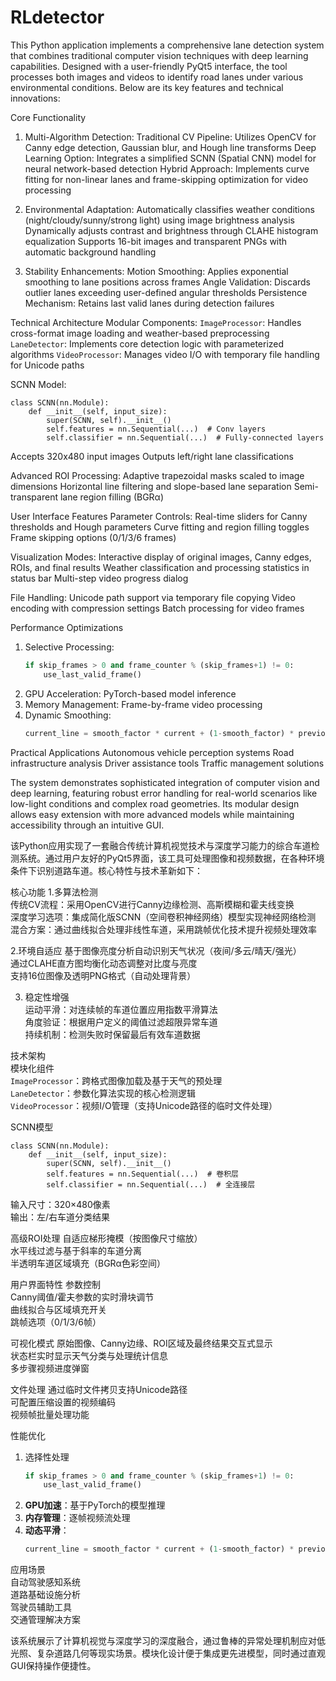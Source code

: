 # RLdetector
This Python application implements a comprehensive lane detection system that combines traditional computer vision techniques with deep learning capabilities. Designed with a user-friendly PyQt5 interface, the tool processes both images and videos to identify road lanes under various environmental conditions. Below are its key features and technical innovations:

Core Functionality
1. Multi-Algorithm Detection:
Traditional CV Pipeline: Utilizes OpenCV for Canny edge detection, Gaussian blur, and Hough line transforms
Deep Learning Option: Integrates a simplified SCNN (Spatial CNN) model for neural network-based detection
Hybrid Approach: Implements curve fitting for non-linear lanes and frame-skipping optimization for video processing

2. Environmental Adaptation:
Automatically classifies weather conditions (night/cloudy/sunny/strong light) using image brightness analysis
Dynamically adjusts contrast and brightness through CLAHE histogram equalization
Supports 16-bit images and transparent PNGs with automatic background handling

3. Stability Enhancements:
Motion Smoothing: Applies exponential smoothing to lane positions across frames
Angle Validation: Discards outlier lanes exceeding user-defined angular thresholds
Persistence Mechanism: Retains last valid lanes during detection failures

Technical Architecture
Modular Components:
`ImageProcessor`: Handles cross-format image loading and weather-based preprocessing
`LaneDetector`: Implements core detection logic with parameterized algorithms
`VideoProcessor`: Manages video I/O with temporary file handling for Unicode paths

SCNN Model:
  ```
  class SCNN(nn.Module):
      def __init__(self, input_size):
          super(SCNN, self).__init__()
          self.features = nn.Sequential(...)  # Conv layers
          self.classifier = nn.Sequential(...)  # Fully-connected layers
  ```
Accepts 320x480 input images
Outputs left/right lane classifications

Advanced ROI Processing:
Adaptive trapezoidal masks scaled to image dimensions
Horizontal line filtering and slope-based lane separation
Semi-transparent lane region filling (BGRα)

User Interface Features
Parameter Controls:
Real-time sliders for Canny thresholds and Hough parameters
Curve fitting and region filling toggles
Frame skipping options (0/1/3/6 frames)

Visualization Modes:
Interactive display of original images, Canny edges, ROIs, and final results
Weather classification and processing statistics in status bar
Multi-step video progress dialog

File Handling:
Unicode path support via temporary file copying
Video encoding with compression settings
Batch processing for video frames

Performance Optimizations
1. Selective Processing:
   ```python
   if skip_frames > 0 and frame_counter % (skip_frames+1) != 0:
       use_last_valid_frame()
   ```  
2. GPU Acceleration: PyTorch-based model inference
3. Memory Management: Frame-by-frame video processing
4. Dynamic Smoothing:
   ```python
   current_line = smooth_factor * current + (1-smooth_factor) * previous
   ```
Practical Applications
Autonomous vehicle perception systems
Road infrastructure analysis
Driver assistance tools
Traffic management solutions

The system demonstrates sophisticated integration of computer vision and deep learning, featuring robust error handling for real-world scenarios like low-light conditions and complex road geometries. Its modular design allows easy extension with more advanced models while maintaining accessibility through an intuitive GUI.

该Python应用实现了一套融合传统计算机视觉技术与深度学习能力的综合车道检测系统。通过用户友好的PyQt5界面，该工具可处理图像和视频数据，在各种环境条件下识别道路车道。核心特性与技术革新如下：

核心功能
1.多算法检测  
传统CV流程：采用OpenCV进行Canny边缘检测、高斯模糊和霍夫线变换  
深度学习选项：集成简化版SCNN（空间卷积神经网络）模型实现神经网络检测  
混合方案：通过曲线拟合处理非线性车道，采用跳帧优化技术提升视频处理效率

2.环境自适应 
基于图像亮度分析自动识别天气状况（夜间/多云/晴天/强光）  
通过CLAHE直方图均衡化动态调整对比度与亮度  
支持16位图像及透明PNG格式（自动处理背景）

3. 稳定性增强  
	运动平滑：对连续帧的车道位置应用指数平滑算法  
	角度验证：根据用户定义的阈值过滤超限异常车道  
	持续机制：检测失败时保留最后有效车道数据

技术架构  
模块化组件  
`ImageProcessor`：跨格式图像加载及基于天气的预处理  
	`LaneDetector`：参数化算法实现的核心检测逻辑  
`VideoProcessor`：视频I/O管理（支持Unicode路径的临时文件处理）

SCNN模型
  ```
  class SCNN(nn.Module):
      def __init__(self, input_size):
          super(SCNN, self).__init__()
          self.features = nn.Sequential(...)  # 卷积层
          self.classifier = nn.Sequential(...)  # 全连接层
  ```
输入尺寸：320×480像素  
输出：左/右车道分类结果

高级ROI处理 
自适应梯形掩模（按图像尺寸缩放）  
水平线过滤与基于斜率的车道分离  
半透明车道区域填充（BGRα色彩空间）

用户界面特性 
参数控制  
Canny阈值/霍夫参数的实时滑块调节  
	曲线拟合与区域填充开关  
	跳帧选项（0/1/3/6帧）  

可视化模式 
	原始图像、Canny边缘、ROI区域及最终结果交互式显示  
	状态栏实时显示天气分类与处理统计信息  
	多步骤视频进度弹窗  

文件处理 
	通过临时文件拷贝支持Unicode路径  
	可配置压缩设置的视频编码  
	视频帧批量处理功能  

性能优化
1. 选择性处理
   ```python
   if skip_frames > 0 and frame_counter % (skip_frames+1) != 0:
       use_last_valid_frame()
   ```  
2. **GPU加速**：基于PyTorch的模型推理  
3. **内存管理**：逐帧视频流处理  
4. **动态平滑**：  
   ```python
   current_line = smooth_factor * current + (1-smooth_factor) * previous
   ```

应用场景  
自动驾驶感知系统  
	道路基础设施分析  
	驾驶员辅助工具  
	交通管理解决方案  

该系统展示了计算机视觉与深度学习的深度融合，通过鲁棒的异常处理机制应对低光照、复杂道路几何等现实场景。模块化设计便于集成更先进模型，同时通过直观GUI保持操作便捷性。
